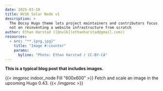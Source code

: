 ```yaml
---
date: 2025-03-10
title: NV1K Solar Node v1
description: >
  The Docsy Hugo theme lets project maintainers and contributors focus on content,
  not on reinventing a website infrastructure from scratch
author: Ethan Harstad ([@nv1k](ethanharstad@gmail.com))
resources:
  - src: "**.{png,jpg}"
    title: "Image #:counter"
    params:
      byline: "Photo: Ethan Harstad / CC-BY-CA"
---
```


**This is a typical blog post that includes images.**

{{< imgproc indoor_node Fill "600x600" >}}
Fetch and scale an image in the upcoming Hugo 0.43.
{{< /imgproc >}}
